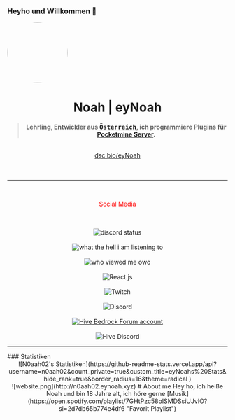 ### Heyho und Willkommen 👋
<div align='center'>
  <div align='left'>
    <img
      src='https://dev.dirtyhost24.de/img/star.png'
      style='border-radius: 50%;'
      width='138'
      height='138'
    />
  </div>

  <h1>Noah | eyNoah</h1>
  <blockquote><strong>Lehrling, Entwickler aus <tt><a href="https://wien.gv.at" target="_blank">Österreich</a></tt>, ich programmiere Plugins für <a href="https://poggit.pmmp.io" target="_blank">Pocketmine Server</a>.</strong></blockquote>
<br>
  <a href="https://dsc.bio/eyNoah" target="_blank">dsc.bio/eyNoah</a>
  <br><br>
  <br />

  
  <hr>
  <br>
  <p style='color: red'>Social Media</p><br><br>
  <img alt="discord status" src="https://dev.discordprofiles.me/badge/status/840718800345366549" /><br><br>
  <img alt="what the hell i am listening to" src="https://dev.discordprofiles.me/badge/spotify/840718800345366549" /><br><br>
  <img alt="who viewed me owo" src="https://komarev.com/ghpvc/?username=eynoah" /><br><br>
  <img alt='React.js' src='https://img.shields.io/bundlephobia/min/react?label=React.js' /><br><br>
  <img alt='Twitch' src='https://img.shields.io/twitch/status/serverfarmer02?color=%23FF0000&label=N0aah02%20%7C%20Twitch&style=social' /><br><br>
  <img alt='Discord' src='https://img.shields.io/discord/848262530207711332' /><br><br>
  <a href='https://forum.playhive.com/u/serverfarmer/summary' target='_blank'><img alt='Hive Bedrock Forum account' src='https://img.shields.io/badge/Hive%20Forums-Click%20that%20to%20go%20on%20my%20Profile-blue' /></a><br><br>
  <img alt='Hive Discord' src='https://img.shields.io/discord/195265653425307649?label=Hive%20Discord' />
  
  <audio src='https://fails.eynoah.club/ImagineBass.mp3'></audio>
  <!--<img alt='Pronouns' src='https://img.shields.io/endpoint?url=https://pronoundb.org/shields/6004d014406af11e4593a013' />-->
</div>
<hr>
### Statistiken
<center>
![N0aah02's Statistiken](https://github-readme-stats.vercel.app/api?username=n0aah02&count_private=true&custom_title=eyNoahs%20Stats&hide_rank=true&border_radius=16&theme=radical )<br>
![website.png](http://n0aah02.eynoah.xyz)
# About me
Hey ho, ich heiße Noah und bin 18 Jahre alt, ich höre gerne [Musik](https://open.spotify.com/playlist/7GHtPzc58oISMDSsiUJvIO?si=2d7db65b774e4df6 "Favorit Playlist")
</center>
<!--
**N0aah02/N0aah02** is a ✨ _special_ ✨ repository because its `README.md` (this file) appears on your GitHub profile.

Here are some ideas to get you started:

- 🔭 I’m currently working on ...
- 🌱 I’m currently learning ...
- 👯 I’m looking to collaborate on ...
- 🤔 I’m looking for help with ...
- 💬 Ask me about ...
- 📫 How to reach me: ...
- 😄 Pronouns: ...
- ⚡ Fun fact: ...
-->
